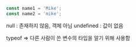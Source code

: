 ```js
const name1 = 'Mike';
const name2 = 'mike';
```

null : 존재하지 않음, 객체 아님
undefined : 값이 없음

typeof => 다른 사람이 쓴 변수의 타입을 알기 위해 사용함
